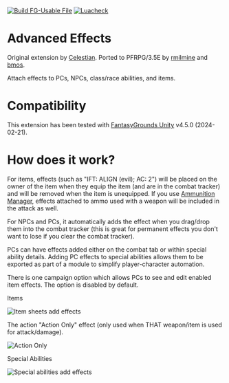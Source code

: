 [![Build FG-Usable File](https://github.com/FG-Unofficial-Developers-Guild/FG-PFRPG-Advanced-Effects/actions/workflows/release.yml/badge.svg)](https://github.com/FG-Unofficial-Developers-Guild/FG-PFRPG-Advanced-Effects/actions/workflows/release.yml) [![Luacheck](https://github.com/FG-Unofficial-Developers-Guild/FG-PFRPG-Advanced-Effects/actions/workflows/luacheck.yml/badge.svg)](https://github.com/FG-Unofficial-Developers-Guild/FG-PFRPG-Advanced-Effects/actions/workflows/luacheck.yml)

# Advanced Effects
Original extension by [Celestian](https://www.fantasygrounds.com/forums/member.php?54726-celestian). Ported to PFRPG/3.5E by [rmilmine](https://www.fantasygrounds.com/forums/member.php?215591-rmilmine) and [bmos](https://www.fantasygrounds.com/forums/member.php?194283-bmos).

Attach effects to PCs, NPCs, class/race abilities, and items.

# Compatibility
This extension has been tested with [FantasyGrounds Unity](https://www.fantasygrounds.com/home/FantasyGroundsUnity.php) v4.5.0 (2024-02-21).

# How does it work?
For items, effects (such as "IFT: ALIGN (evil); AC: 2") will be placed on the owner of the item when they equip the item (and are in the combat tracker) and will be removed when the item is unequipped.
If you use [Ammunition Manager](https://github.com/bmos/FG-Ammunition-Manager), effects attached to ammo used with a weapon will be included in the attack as well.

For NPCs and PCs, it automatically adds the effect when you drag/drop them into the combat tracker (this is great for permanent effects you don't want to lose if you clear the combat tracker).

PCs can have effects added either on the combat tab or within special ability details. Adding PC effects to special abilities allows them to be exported as part of a module to simplify player-character automation.

There is one campaign option which allows PCs to see and edit enabled item effects. The option is disabled by default.

Items

![Item sheets add effects](https://user-images.githubusercontent.com/1916835/175786580-f83bdf2f-4a26-4894-99f3-f8828bd45546.png)

The action "Action Only" effect (only used when THAT weapon/item is used for attack/damage).

![Action Only](https://i.imgur.com/QzwZaqx.png)

Special Abilities

![Special abilities add effects](https://user-images.githubusercontent.com/1916835/175786596-b181a9c1-6790-42d7-b314-339984c85181.png)


